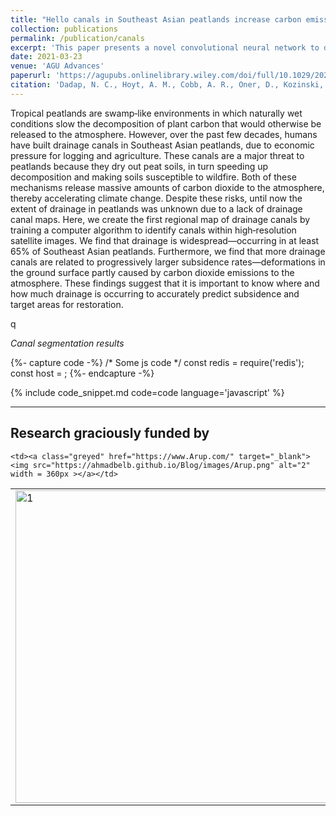 ```yaml
---
title: "Hello canals in Southeast Asian peatlands increase carbon emissions"
collection: publications
permalink: /publication/canals
excerpt: 'This paper presents a novel convolutional neural network to detect canals and study the effect of canals on land subsidence.'
date: 2021-03-23
venue: 'AGU Advances'
paperurl: 'https://agupubs.onlinelibrary.wiley.com/doi/full/10.1029/2020AV000321'
citation: 'Dadap, N. C., Hoyt, A. M., Cobb, A. R., Oner, D., Kozinski, M., Fua, P. V., <b>Rao, K.</b>, Harvey, C. F., & Konings, A. G. (2021). Drainage Canals in Southeast Asian Peatlands Increase Carbon Emissions. AGU Advances, 2(1), e2020AV000321. https://doi.org/10.1029/2020AV000321'
---
```


Tropical peatlands are swamp‐like environments in which naturally wet conditions slow the decomposition of plant carbon that would otherwise be released to the atmosphere. However, over the past few decades, humans have built drainage canals in Southeast Asian peatlands, due to economic pressure for logging and agriculture. These canals are a major threat to peatlands because they dry out peat soils, in turn speeding up decomposition and making soils susceptible to wildfire. Both of these mechanisms release massive amounts of carbon dioxide to the atmosphere, thereby accelerating climate change. Despite these risks, until now the extent of drainage in peatlands was unknown due to a lack of drainage canal maps. Here, we create the first regional map of drainage canals by training a computer algorithm to identify canals within high‐resolution satellite images. We find that drainage is widespread—occurring in at least 65% of Southeast Asian peatlands. Furthermore, we find that more drainage canals are related to progressively larger subsidence rates—deformations in the ground surface partly caused by carbon dioxide emissions to the atmosphere. These findings suggest that it is important to know where and how much drainage is occurring to accurately predict subsidence and target areas for restoration.

q


_Canal segmentation results_





{%- capture code -%}
/* Some js code */
const redis = require('redis');
const host = <HOSTNAME>;
{%- endcapture -%}

{% include code_snippet.md code=code language='javascript' %}




<style>
table, tr, td ,th{
   border: none!important;
}
</style>

<hr>
<body class="sponsored">

<h2 class="centered"> Research graciously funded by</h2>

<table >
  <tr >
    <td ><a class="greyed" href="https://www.eng.ed.ac.uk/" target="_blank"> <img src="https://ahmadbelb.github.io/Blog/images/ed.png"  alt="1" width = 500px ></a></td>

    <td><a class="greyed" href="https://www.Arup.com/" target="_blank"><img src="https://ahmadbelb.github.io/Blog/images/Arup.png" alt="2" width = 360px ></a></td>
 <td><a class="greyed" href="https://www.transport.gov.scot/" target="_blank"><img src="https://ahmadbelb.github.io/Blog/images/scot.png" alt="2" width = 400px ></a></td>
   </tr> 
   <tr>
    

     
  </tr>
</table>
</body>

<script>
const copyCode = (clickEvent) => {
  const copyCodeButton = clickEvent.target;
  const tempTextArea = document.createElement('textarea');
  tempTextArea.textContent = copyCodeButton.getAttribute('data-code');
  document.body.appendChild(tempTextArea);

  const selection = document.getSelection();
  selection.removeAllRanges();
  tempTextArea.select();
  document.execCommand('copy');
  selection.removeAllRanges();
  document.body.removeChild(tempTextArea);

  copyCodeButton.classList.add('copied');
  setTimeout(() => {
    copyCodeButton.classList.remove('copied');
}, 2000);
};

document.querySelectorAll('.copy-code-button').forEach((copyCodeButton) => {
  copyCodeButton.addEventListener('click', copyCode);
});
</script>
